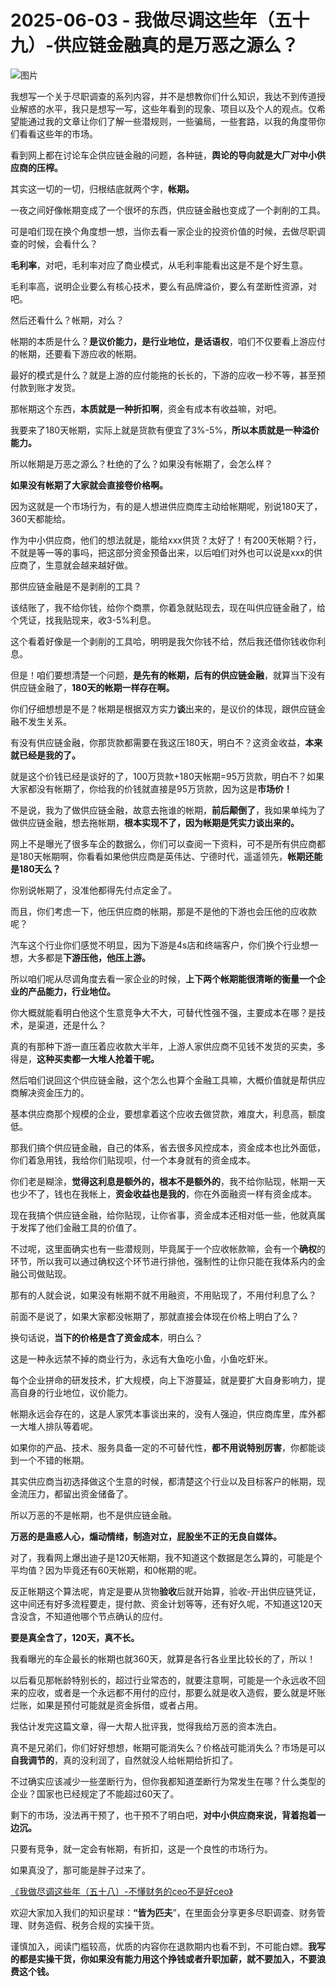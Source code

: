 # 2025-06-03 - 我做尽调这些年（五十九）-供应链金融真的是万恶之源么？

![图片](https://mmbiz.qpic.cn/mmbiz_jpg/JTrAVGgvYRGAPmJAiaDghDtEyxiaIqGwcZic0FLw9dVfyd1LBJYDjbbJWJZJ4MwCJ22nAIRKWFAl0Omv5HWIEEbQg/640?wx_fmt=jpeg&from=appmsg&tp=webp&wxfrom=5&wx_lazy=1)

我想写一个关于尽职调查的系列内容，并不是想教你们什么知识，我达不到传道授业解惑的水平，我只是想写一写，这些年看到的现象、项目以及个人的观点。仅希望能通过我的文章让你们了解一些潜规则，一些骗局，一些套路，以我的角度带你们看看这些年的市场。

看到网上都在讨论车企供应链金融的问题，各种链，**舆论的导向就是大厂对中小供应商的压榨。**

其实这一切的一切，归根结底就两个字，**帐期。**

一夜之间好像帐期变成了一个很坏的东西，供应链金融也变成了一个剥削的工具。

可是咱们现在换个角度想一想，当你去看一家企业的投资价值的时候，去做尽职调查的时候，会看什么？

**毛利率**，对吧，毛利率对应了商业模式，从毛利率能看出这是不是个好生意。

毛利率高，说明企业要么有核心技术，要么有品牌溢价，要么有垄断性资源，对吧。

然后还看什么？帐期，对么？

帐期的本质是什么？**是议价能力，是行业地位，是话语权**，咱们不仅要看上游应付的帐期，还要看下游应收的帐期。

最好的模式是什么？就是上游的应付能拖的长长的，下游的应收一秒不等，甚至预付款到账才发货。

那帐期这个东西，**本质就是一种折扣啊**，资金有成本有收益嘛，对吧。

我要来了180天帐期，实际上就是货款有便宜了3%-5%，**所以本质就是一种溢价能力。**

所以帐期是万恶之源么？杜绝的了么？如果没有帐期了，会怎么样？

**如果没有帐期了大家就会直接卷价格啊。**

因为这就是一个市场行为，有的是人想进供应商库主动给帐期呢，别说180天了，360天都能给。

作为中小供应商，他们的想法就是，能给xxx供货？太好了！有200天帐期？行，不就是等一等的事吗，把这部分资金预备出来，以后咱们对外也可以说是xxx的供应商了，生意就会越来越好做。

那供应链金融是不是剥削的工具？

该结账了，我不给你钱，给你个商票，你着急就贴现去，现在叫供应链金融了，给个凭证，找我贴现来，收3-5%利息。

这个看着好像是一个剥削的工具哈，明明是我欠你钱不给，然后我还借你钱收你利息。

但是！咱们要想清楚一个问题，**是先有的帐期，后有的供应链金融**，就算当下没有供应链金融了，**180天的帐期一样存在啊。**

你们仔细想想是不是？帐期是根据双方实力**谈**出来的，是议价的体现，跟供应链金融不发生关系。

有没有供应链金融，你那货款都需要在我这压180天，明白不？这资金收益，**本来就已经是我的了。**

就是这个价钱已经是谈好的了，100万货款+180天帐期=95万货款，明白不？如果大家都没有帐期了，你给我的价钱就直接是95万货款，因为这是**市场价！**

不是说，我为了做供应链金融，故意去拖谁的帐期，**前后颠倒了**，我如果单纯为了做供应链金融，想去拖帐期，**根本实现不了，因为帐期是凭实力谈出来的。**

网上不是曝光了很多车企的数据么，你们可以查阅一下资料，可不是所有供应商都是180天帐期啊，你看看如果他供应商是英伟达、宁德时代，遥遥领先，**帐期还能是180天么？**

你别说帐期了，没准他都得先付点定金了。

而且，你们考虑一下，他压供应商的帐期，那是不是他的下游也会压他的应收款呢？

汽车这个行业你们感觉不明显，因为下游是4s店和终端客户，你们换个行业想一想，大多都是**下游压他，他压上游。**

所以咱们呢从尽调角度去看一家企业的时候，**上下两个帐期能很清晰的衡量一个企业的产品能力，行业地位。**

你大概就能看明白他这个生意竞争大不大，可替代性强不强，主要成本在哪？是技术，是渠道，还是什么？

真的有那种下游一直压着应收款大半年，上游人家供应商不见钱不发货的买卖，多得是，**这种买卖都一大堆人抢着干呢。**

然后咱们说回这个供应链金融，这个怎么也算个金融工具嘛，大概价值就是帮供应商解决资金压力的。

基本供应商那个规模的企业，要想拿着这个应收去做贷款，难度大，利息高，额度低。

那我们搞个供应链金融，自己的体系，省去很多风控成本，资金成本也比外面低，你们着急用钱，我给你们贴现呗，付一个本身就有的资金成本。

你们老是糊涂，**觉得这利息是额外的，根本不是额外的**，我不给你贴现，帐期一天也少不了，钱也在我帐上，**资金收益也是我的**，你在外面融资一样有资金成本。

现在我搞个供应链金融，给你贴现，让你省事，资金成本还相对低一些，他就真属于发挥了他们金融工具的价值了。

不过呢，这里面确实也有一些潜规则，毕竟属于一个应收帐款嘛，会有一个**确权**的环节，所以我可以通过确权这个环节进行排他，强制性的让你只能在我体系内的金融公司做贴现。

那有的人就会说，如果没有帐期不就不用融资，不用贴现了，不用付利息了么？

前面不是说了，如果大家都没帐期了，那就直接会体现在价格上明白了么？

换句话说，**当下的价格是含了资金成本**，明白么？

这是一种永远禁不掉的商业行为，永远有大鱼吃小鱼，小鱼吃虾米。

每个企业拼命的研发技术，扩大规模，向上下游蔓延，就是要扩大自身影响力，提高自身的行业地位，议价能力。

帐期永远会存在的，这是人家凭本事谈出来的，没有人强迫，供应商库里，库外都一大堆人排队等着呢。

如果你的产品、技术、服务具备一定的不可替代性，**都不用说特别厉害**，你都能谈到一个不错的帐期。

其实供应商当初选择做这个生意的时候，都清楚这个行业以及目标客户的帐期，现金流压力，都留出资金储备了。

所以万恶的不是帐期，也不是供应链金融。

**万恶的是蛊惑人心，煽动情绪，制造对立，屁股坐不正的无良自媒体。**

对了，我看网上爆出迪子是120天帐期，我不知道这个数据是怎么算的，可能是个平均值？因为毕竟还有60天帐期，和0帐期的呢。

反正帐期这个算法呢，肯定是要从货物**验收**后就开始算，验收-开出供应链凭证，这中间还有好多流程要走，提付款、资金计划等等，还有好久呢，不知道这120天含没含，不知道他哪个节点确认的应付。

**要是真全含了，120天，真不长。**

我看曝光的车企最长的帐期也就360天，就算是各行各业里比较长的了，所以！

以后看见那帐龄特别长的，超过行业常态的，就要注意啊，可能是一个永远收不回来的应收，或者是一个永远都不用付的应付，那要么就是收入造假，要么就是坏账烂账，如果是预付可能就是资金拆借，或者占用。

我估计发完这篇文章，得一大帮人批评我，觉得我给万恶的资本洗白。

真不是兄弟们，你们好好想想，帐期可能消失么？价格战可能消失么？市场是可以**自我调节的**，真的没利润了，自然就没人给帐期给折扣了。

不过确实应该减少一些垄断行为，但你我都知道垄断行为常发生在哪？什么类型的企业？国家也已经规定了不能超过60天了。

剩下的市场，没法再干预了，也干预不了明白吧，**对中小供应商来说，背着抱着一边沉。**

只要有竞争，就一定会有帐期，有折扣，这是一个良性的市场行为。

如果真没了，那可能是胖子过来了。

[《我做尽调这些年（五十八）-不懂财务的ceo不是好ceo》](https://mp.weixin.qq.com/s?__biz=MzUyNTI2NTY0MQ==&mid=2247490049&idx=1&sn=ebd831f344eadc8e14a61540ed85fb5a&scene=21#wechat_redirect)

欢迎大家加入我们的知识星球：**“皆为匹夫**”，在里面会分享更多尽职调查、财务管理、财务造假、税务合规的实操干货。

谨慎加入，阅读门槛较高，优质的内容你在退款期内也看不到，不可能白嫖。**我写的都是实操干货，你如果没有能力用这个挣钱或者升职加薪，就不要加入，不要浪费这个钱。**


